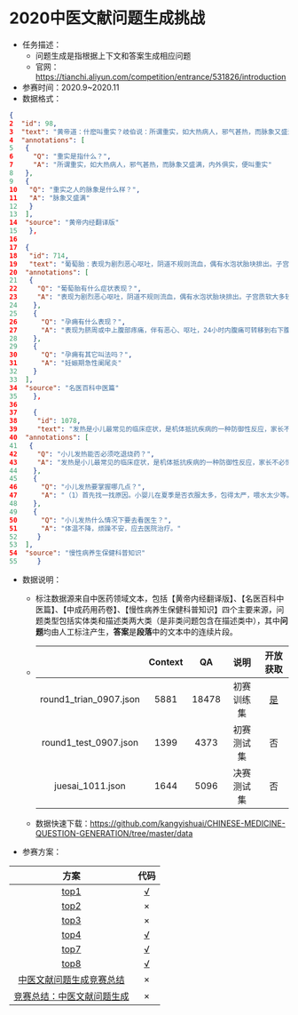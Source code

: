 # 2020中医文献问题生成挑战

* 任务描述：
  * 问题生成是指根据上下文和答案生成相应问题
  * 官网：https://tianchi.aliyun.com/competition/entrance/531826/introduction
* 参赛时间：2020.9~2020.11
* 数据格式：

```json
{
2  "id": 98,
3  "text": "黄帝道：什麽叫重实？岐伯说：所谓重实，如大热病人，邪气甚热，而脉象又盛满，内外俱实，便叫重实",
4  "annotations": [
5   {
6     "Q": "重实是指什么？",
7     "A": "所谓重实，如大热病人，邪气甚热，而脉象又盛满，内外俱实，便叫重实"
8   },
9   {
10   "Q": "重实之人的脉象是什么样？",
11   "A": "脉象又盛满"
12   }
13  ],
14  "source": "黄帝内经翻译版"
15   },
16
17  {
18   "id": 714,
19   "text": "葡萄胎：表现为剧烈恶心呕吐，阴道不规则流血，偶有水泡状胎块排出。子宫质软大多较停经月份大。妊娠合并急性胃肠炎：多有饮食不洁史，不仅有恶心呕吐，还常伴有腹痛、腹泻等胃肠道症状。孕痈：即妊娠期急性阑尾炎，表现为脐周或中上腹部疼痛，伴有恶心、呕吐，24小时内腹痛可转移到右下腹。",
20  "annotations": [
21   {
22     "Q": "葡萄胎有什么症状表现？",
23     "A": "表现为剧烈恶心呕吐，阴道不规则流血，偶有水泡状胎块排出。子宫质软大多较停经月份大。"
24    },
25    {
26      "Q": "孕痈有什么表现？",
27      "A": "表现为脐周或中上腹部疼痛，伴有恶心、呕吐，24小时内腹痛可转移到右下腹。"
28    },
29    {
30      "Q": "孕痈有其它叫法吗？",
31      "A": "妊娠期急性阑尾炎"
32    }
33  ],
34  "source": "名医百科中医篇"
35    },
36
37    {
38     "id": 1078,
39     "text": "发热是小儿最常见的临床症状，是机体抵抗疾病的一种防御性反应，家长不必惊慌，也不要一发热就吃退热药，这样反而会影响疾病的诊断，也不利于炎症的控制，要掌握以下几点：\n（1）首先找一找原因。小婴儿在夏季是否衣服太多，包得太严，喂水太少等。也可以查一查耳朵内、脖子及全身皮肤（肛门周围）有无发红、发肿、疖子等。\n（2）可给予降温处理。解开衣服，让散热增加。用38℃的温水擦浴20分钟。也可用75%酒精加水一半（为30%酒精）擦腋下、腹股沟、颈部。也可用热水袋内加水和冰块，枕于头下，或冷水毛巾敷于额头部。\n（3）如体温不降，烦躁不安，应去医院治疗。\n（4）发热时，要多喂水，多喂易消化、清淡的食物，如咽喉红肿疼痛，喂凉饮食可减轻疼痛。体温下降后，要注意保暖和营养的摄入。",
40  "annotations": [
41   {
42     "Q": "小儿发热能否必须吃退烧药？",
43     "A": "发热是小儿最常见的临床症状，是机体抵抗疾病的一种防御性反应，家长不必惊慌，也不要一发热就吃退热药，这样反而会影响疾病的诊断，也不利于炎症的控制。"
44    },
45    {
46      "Q": "小儿发热要掌握哪几点？",
47      "A": "（1）首先找一找原因。小婴儿在夏季是否衣服太多，包得太严，喂水太少等。也可以查一查耳朵内、脖子及全身皮肤（肛门周围）有无发红、发肿、疖子等。（2）可给予降温处理。解开衣服，让散热增加。用38℃的温水擦浴20分钟。也可用75%酒精加水一半（为30%酒精）擦腋下、腹股沟、颈部。也可用热水袋内加水和冰块，枕于头下，或冷水毛巾敷于额头部。（3）如体温不降，烦躁不安，应去医院治疗。（4）发热时，要多喂水，多喂易消化、清淡的食物，如咽喉红肿疼痛，喂凉饮食可减轻疼痛。体温下降后，要注意保暖和营养的摄入。"
48    },
49    {
50      "Q": "小儿发热什么情况下要去看医生？",
51      "A": "体温不降，烦躁不安，应去医院治疗。"
52     }
53  ],
54  "source": "慢性病养生保健科普知识"
55     }
```

* 数据说明：
  * 标注数据源来自中医药领域文本，包括【黄帝内经翻译版】、【名医百科中医篇】、【中成药用药卷】、【慢性病养生保健科普知识】四个主要来源，问题类型包括实体类和描述类两大类（是非类问题包含在描述类中），其中**问题**均由人工标注产生，**答案**是**段落**中的文本中的连续片段。
  
  * |                        | Context |  QA   |    说明    |                           开放获取                           |
    | :--------------------: | :-----: | :---: | :--------: | :----------------------------------------------------------: |
    | round1_trian_0907.json |  5881   | 18478 | 初赛训练集 | [是](https://tianchi.aliyun.com/dataset/dataDetail?dataId=86895) |
    | round1_test_0907.json  |  1399   | 4373  | 初赛测试集 |                              否                              |
    |    juesai_1011.json    |  1644   | 5096  | 决赛测试集 |                              否                              |
    
  * 数据快速下载：https://github.com/kangyishuai/CHINESE-MEDICINE-QUESTION-GENERATION/tree/master/data
  
* 参赛方案：

|                             方案                             |                             代码                             |
| :----------------------------------------------------------: | :----------------------------------------------------------: |
| [top1](https://github.com/kangyishuai/CHINESE-MEDICINE-QUESTION-GENERATION?spm=5176.12282029.0.0.46a21bd4Bd3ovJ) | [√](https://github.com/kangyishuai/CHINESE-MEDICINE-QUESTION-GENERATION?spm=5176.12282029.0.0.46a21bd4Bd3ovJ) |
| [top2](https://tianchi.aliyun.com/forum/postDetail?spm=5176.12586969.1002.6.767a1ebbsqTpuN&postId=156421) |                              ×                               |
| [top3](https://tianchi.aliyun.com/forum/postDetail?spm=5176.12586969.1002.15.767a1ebbsqTpuN&postId=154869) |                              ×                               |
| [top4](https://tianchi.aliyun.com/forum/postDetail?spm=5176.12586969.1002.12.767a1ebbsqTpuN&postId=155051) | [√](https://github.com/chenxichen95/Tianchi2020ChineseMedicineQuestionGeneration?spm=5176.12282029.0.0.37c34f1fgK4pG1) |
| [top7](https://tianchi.aliyun.com/forum/postDetail?spm=5176.12586969.1002.9.767a1ebbxuIt2J&postId=155097) |  [√](https://github.com/theDyingofLight/nqg-Unilm-tianchi)   |
| [top8](https://github.com/menghuanlater/Tianchi2020ChineseMedicineQuestionGeneration) | [√](https://github.com/menghuanlater/Tianchi2020ChineseMedicineQuestionGeneration) |
| [中医文献问题生成竞赛总结](https://zhuanlan.zhihu.com/p/350080984) |                              ×                               |
| [竞赛总结：中医文献问题生成](https://mp.weixin.qq.com/s/Qfc0EOrFfFGPonOKKZAJ7Q) |                              ×                               |

